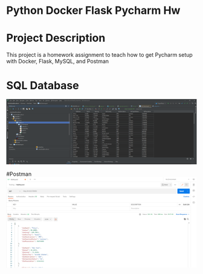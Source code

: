# Python Docker Flask Pycharm Hw

# Project Description 
This project is a homework assignment to teach how to get Pycharm setup with Docker, Flask, MySQL, and Postman

# SQL Database 
![SQL DB](/screenshots/sqldb.PNG) 

#Postman 
![Postman](/screenshots/postman.PNG)